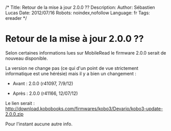 /*
Title: Retour de la mise à jour 2.0.0 ??
Description: 
Author: Sébastien Lucas
Date: 2012/07/16
Robots: noindex,nofollow
Language: fr
Tags: ereader
*/
# Retour de la mise à jour 2.0.0 ??

Selon certaines informations lues sur MobileRead le firmware 2.0.0 serait de nouveau disponible.

La version ne change pas (ce qui d'un point de vue strictement informatique est une hérésie) mais il y a bien un changement :

*	Avant : 2.0.0 (r41097, 7/9/12) 

*	Après : 2.0.0 (r41166, 12/07/12) 

Le lien serait : http://download.kobobooks.com/firmwares/kobo3/Devario/kobo3-update-2.0.0.zip

Pour l'instant aucune autre info.


